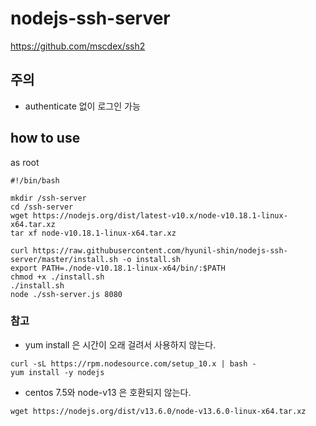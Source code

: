 # nodejs-ssh-server

https://github.com/mscdex/ssh2

## 주의
* authenticate 없이 로그인 가능

## how to use
as root
```
#!/bin/bash

mkdir /ssh-server
cd /ssh-server
wget https://nodejs.org/dist/latest-v10.x/node-v10.18.1-linux-x64.tar.xz
tar xf node-v10.18.1-linux-x64.tar.xz

curl https://raw.githubusercontent.com/hyunil-shin/nodejs-ssh-server/master/install.sh -o install.sh
export PATH=./node-v10.18.1-linux-x64/bin/:$PATH
chmod +x ./install.sh
./install.sh
node ./ssh-server.js 8080
```

### 참고
* yum install 은 시간이 오래 걸려서 사용하지 않는다.
```
curl -sL https://rpm.nodesource.com/setup_10.x | bash -
yum install -y nodejs
```

* centos 7.5와 node-v13 은 호환되지 않는다.
```
wget https://nodejs.org/dist/v13.6.0/node-v13.6.0-linux-x64.tar.xz
```
